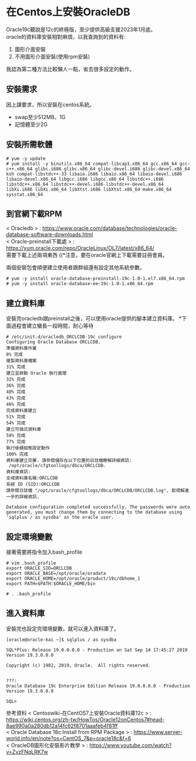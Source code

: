 # 在Centos上安裝OracleDB  
Oracle19c聽說是12c的終極版，至少提供高級支援2023年1月底。  
oracle的資料庫安裝相對麻煩，以我查詢到的資料有:  
1. 圖形介面安裝
2. 不用圖形介面安裝(使用rpm安裝)  

我認為第二種方法比較懶人一點，省去很多設定的動作。

## 安裝需求
因上課要求，所以安裝在centos系統。  
* swap至少512MB、1G
* 記憶體至少2G

## 安裝所需軟體
```
# yum -y update
# yum install -y binutils.x86_64 compat-libcap1.x86_64 gcc.x86_64 gcc-c++.x86_64 glibc.i686 glibc.x86_64 glibc-devel.i686 glibc-devel.x86_64 ksh compat-libstdc++-33 libaio.i686 libaio.x86_64 libaio-devel.i686 libaio-devel.x86_64 libgcc.i686 libgcc.x86_64 libstdc++.i686 libstdc++.x86_64 libstdc++-devel.i686 libstdc++-devel.x86_64 libXi.i686 libXi.x86_64 libXtst.i686 libXtst.x86_64 make.x86_64 sysstat.x86_64
```

## 到官網下載RPM
< Oracledb > : https://www.oracle.com/database/technologies/oracle-database-software-downloads.html  
< Oracle-preinstall下載處 > : https://yum.oracle.com/repo/OracleLinux/OL7/latest/x86_64/   
需要下載上述兩項東西  ((*注意，要在oracle官網上下載需要註冊會員。  

兩個安裝包會順便建立使用者跟群組還有設定其他系統參數。
```
# yum -y install oracle-database-preinstall-19c-1.0-1.el7.x86_64.rpm
# yum -y install oracle-database-ee-19c-1.0-1.x86_64.rpm
```

## 建立資料庫
安裝完oracledb跟preinstall之後，可以使用oracle提供的腳本建立資料庫。
*下面過程會建立蠻長一段時間，耐心等待  
```
# /etc/init.d/oracledb_ORCLCDB-19c configure
Configuring Oracle Database ORCLCDB.
準備資料庫作業
8% 完成
複製資料庫檔案
31% 完成
建立並啟動 Oracle 執行處理
32% 完成
36% 完成
40% 完成
43% 完成                                                                                                                                  46% 完成
完成資料庫建立
51% 完成
54% 完成
建立可插式資料庫
58% 完成
77% 完成
執行後續組態設定動作
100% 完成
資料庫建立完畢. 請參閱儲存在以下位置的日誌檔瞭解詳細資訊:
 /opt/oracle/cfgtoollogs/dbca/ORCLCDB.
資料庫資訊:
全域資料庫名稱:ORCLCDB
系統 ID (SID):ORCLCDB
請參閱日誌檔 "/opt/oracle/cfgtoollogs/dbca/ORCLCDB/ORCLCDB.log", 取得解進一步的詳細資訊.

Database configuration completed successfully. The passwords were auto generated, you must change them by connecting to the database using 'sqlplus / as sysdba' as the oracle user.
```

## 設定環境變數
接著需要將指令加入bash_profile
```
# vim .bash_profile
export ORACLE_SID=ORCLCDB
export ORACLE_BASE=/opt/oracle/oradata
export ORACLE_HOME=/opt/oracle/product/19c/dbhome_1
export PATH=$PATH:$ORACLE_HOME/bin

# . .bash_profile
```

## 進入資料庫
安裝完也設定完環境變數，就可以進入資料庫了。
```
[oracle@oracle-kai ~]$ sqlplus / as sysdba

SQL*Plus: Release 19.0.0.0.0 - Production on Sat Sep 14 17:45:27 2019
Version 19.3.0.0.0

Copyright (c) 1982, 2019, Oracle.  All rights reserved.


???:
Oracle Database 19c Enterprise Edition Release 19.0.0.0.0 - Production
Version 19.3.0.0.0

SQL>
```

參考資料
< Centoswiki-在CentOS7上安裝Oracle資料庫12c > : https://wiki.centos.org/zh-tw/HowTos/Oracle12onCentos7#head-8ae990a0a280db12a14fc62f8701aaafeb4f81ff  
< Oracle Database 18c:Install from RPM Package > : https://www.server-world.info/en/note?os=CentOS_7&p=oracle18c&f=6  
< OracleDB圖形化安裝影片教學 > : https://www.youtube.com/watch?v=ZvzFNqLRK7w  
